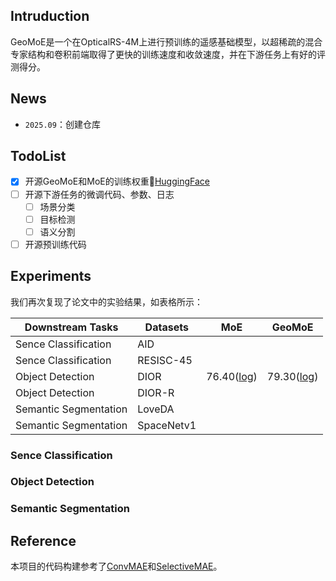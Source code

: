 ## Intruduction

GeoMoE是一个在OpticalRS-4M上进行预训练的遥感基础模型，以超稀疏的混合专家结构和卷积前端取得了更快的训练速度和收敛速度，并在下游任务上有好的评测得分。

## News

- `2025.09`：创建仓库

## TodoList

- [x] 开源GeoMoE和MoE的训练权重🤗[HuggingFace](https://huggingface.co/BoZhangNuaa/GeoMoE)
- [ ] 开源下游任务的微调代码、参数、日志
  - [ ] 场景分类
  - [ ] 目标检测
  - [ ] 语义分割
- [ ] 开源预训练代码

## Experiments

我们再次复现了论文中的实验结果，如表格所示：

| Downstream Tasks      | Datasets   | MoE                                    | GeoMoE                                    |
| --------------------- | ---------- | -------------------------------------- | ----------------------------------------- |
| Sence Classification  | AID        |                                        |                                           |
| Sence Classification  | RESISC-45  |                                        |                                           |
| Object Detection      | DIOR       | 76.40([log](./Detection/dior/MoE.log)) | 79.30([log](./Detection/dior/GeoMoE.log)) |
| Object Detection      | DIOR-R     |                                        |                                           |
| Semantic Segmentation | LoveDA     |                                        |                                           |
| Semantic Segmentation | SpaceNetv1 |                                        |                                           |

### Sence Classification

### Object Detection

### Semantic Segmentation

## Reference

本项目的代码构建参考了[ConvMAE](https://github.com/Alpha-VL/ConvMAE)和[SelectiveMAE](https://github.com/MiliLab/SelectiveMAE)。





